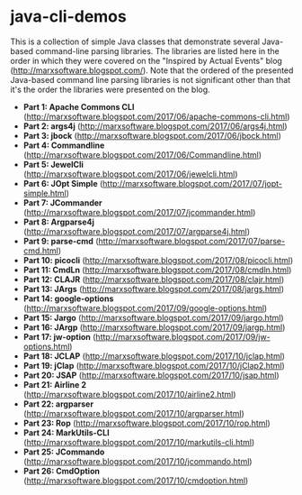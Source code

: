# java-cli-demos
This is a collection of simple Java classes that demonstrate several Java-based command-line parsing libraries. The libraries are listed here in the order in which they were covered on the "Inspired by Actual Events" blog (http://marxsoftware.blogspot.com/). Note that the ordered of the presented Java-based command line parsing libraries is not significant other than that it's the order the libraries were presented on the blog.

* __Part 1: Apache Commons CLI__ (http://marxsoftware.blogspot.com/2017/06/apache-commons-cli.html)
* __Part 2: args4j__ (http://marxsoftware.blogspot.com/2017/06/args4j.html)
* __Part 3: jbock__ (http://marxsoftware.blogspot.com/2017/06/jbock.html)
* __Part 4: Commandline__ (http://marxsoftware.blogspot.com/2017/06/Commandline.html)
* __Part 5: JewelCli__ (http://marxsoftware.blogspot.com/2017/06/jewelcli.html)
* __Part 6: JOpt Simple__ (http://marxsoftware.blogspot.com/2017/07/jopt-simple.html)
* __Part 7: JCommander__ (http://marxsoftware.blogspot.com/2017/07/jcommander.html)
* __Part 8: Argparse4j__ (http://marxsoftware.blogspot.com/2017/07/argparse4j.html)
* __Part 9: parse-cmd__ (http://marxsoftware.blogspot.com/2017/07/parse-cmd.html)
* __Part 10: picocli__ (http://marxsoftware.blogspot.com/2017/08/picocli.html)
* __Part 11: CmdLn__ (http://marxsoftware.blogspot.com/2017/08/cmdln.html)
* __Part 12: CLAJR__ (http://marxsoftware.blogspot.com/2017/08/clajr.html)
* __Part 13: JArgs__ (http://marxsoftware.blogspot.com/2017/08/jargs.html)
* __Part 14: google-options__ (http://marxsoftware.blogspot.com/2017/09/google-options.html)
* __Part 15: Jargo__ (http://marxsoftware.blogspot.com/2017/09/jargo.html)
* __Part 16: JArgp__ (http://marxsoftware.blogspot.com/2017/09/jargp.html)
* __Part 17: jw-option__ (http://marxsoftware.blogspot.com/2017/09/jw-options.html)
* __Part 18: JCLAP__ (http://marxsoftware.blogspot.com/2017/10/jclap.html)
* __Part 19: jClap__ (http://marxsoftware.blogspot.com/2017/10/jClap2.html)
* __Part 20: JSAP__ (http://marxsoftware.blogspot.com/2017/10/jsap.html)
* __Part 21: Airline 2__ (http://marxsoftware.blogspot.com/2017/10/airline2.html)
* __Part 22: argparser__ (http://marxsoftware.blogspot.com/2017/10/argparser.html)
* __Part 23: Rop__ (http://marxsoftware.blogspot.com/2017/10/rop.html)
* __Part 24: MarkUtils-CLI__ (http://marxsoftware.blogspot.com/2017/10/markutils-cli.html)
* __Part 25: JCommando__ (http://marxsoftware.blogspot.com/2017/10/jcommando.html)
* __Part 26: CmdOption__ (http://marxsoftware.blogspot.com/2017/10/cmdoption.html)
